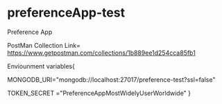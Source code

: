 # preferenceApp-test
Preference App



 PostMan Collection Link=   https://www.getpostman.com/collections/1b889ee1d254cca85fb1


Enviounment variables{

MONGODB_URI="mongodb://localhost:27017/preference-test?ssl=false"

TOKEN_SECRET ="PreferenceAppMostWidelyUserWorldwide"
}
